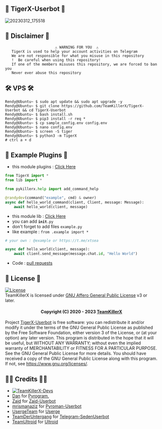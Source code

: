 ## 🐯 TigerX-Userbot 🐯

![20230312_175518](https://user-images.githubusercontent.com/90479255/224540113-fe730120-64e1-44d4-90ca-000c23cd3796.jpg)

## 📝 Disclaimer 📝
```
️                       ⚠️ WARNING FOR YOU ️ ️⚠️
   TigerX is used to help your account activities on Telegram
   We are not responsible for what you misuse in this repository
   !  Be careful when using this repository!
   If one of the members misuses this repository, we are forced to ban you
   Never ever abuse this repository
```

## 🛠️ VPS 🛠️
```console
Rendy@Ubuntu~ $ sudo apt update && sudo apt upgrade -y
Rendy@Ubuntu~ $ git clone https://github.com/TeamKillerX/TigerX-Userbot && cd TigerX-Userbot
Rendy@Ubuntu~ $ bash install.sh
Rendy@Ubuntu~ $ pip3 install -r req *
Rendy@Ubuntu~ $ cp sample_config.env config.env
Rendy@Ubuntu~ $ nano config.env
Rendy@Ubuntu~ $ screen -S tiger
Rendy@Ubuntu~ $ python3 -m TigerX
# ctrl a + d 
```

## 💎 Example Plugins 💎
* this module plugins : [Click Here](https://github.com/TeamKillerX/TigerX-Userbot/tree/main/TigerX/modules/plugins)

```python
from TigerX import *
from lib import * 

from pykillerx.help import add_command_help 

@randydev(command("example", cmd) & owner)
async def hello_world_command(client, Client, message: Message):
    await hello_world(client, message)
```


* this module lib : [Click Here](https://github.com/TeamKillerX/TigerX-Userbot/tree/main/lib)
* you can add <code>__init__.py</code>
* don't forget to add files `example.py`
* like example : `from .example import *`

```python
# your own : @example or https://t.me/xtsea

async def hello_world(client, message):
    await client.send_message(message.chat.id, "Hello World")
```
* Code : [pull requests](https://github.com/TeamKillerX/TigerX-Userbot/pulls)

## 📜 License 📜

[![License](https://www.gnu.org/graphics/agplv3-155x51.png)](LICENSE)   
TeamKillerX is licensed under [GNU Affero General Public License](https://www.gnu.org/licenses/agpl-3.0.en.html) v3 or later.

<h4 align="center">Copyright (C) 2020 - 2023 <a href="https://github.com/TeamKillerX">TeamKillerX</a></h4>

Project [TigerX-Userbot](https://github.com/TeamKillerX/TigerX-Userbot) is free software: you can redistribute it and/or modify
it under the terms of the GNU General Public License as published by
the Free Software Foundation, either version 3 of the License, or
(at your option) any later version.
This program is distributed in the hope that it will be useful,
but WITHOUT ANY WARRANTY; without even the implied warranty of
MERCHANTABILITY or FITNESS FOR A PARTICULAR PURPOSE.  See the
GNU General Public License for more details.
You should have received a copy of the GNU General Public License
along with this program. If not, see <https://www.gnu.org/licenses/>.


## 🧑‍💻 Credits 🧑‍💻
* [![TeamKillerX-Devs](https://img.shields.io/static/v1?label=TeamkillerX&message=devs&color=critical)](https://t.me/xtsea)
* [Dan](https://github.com/pyrogram/) for [Pyrogram.](https://github.com/pyrogram/pyrogram)
* [Zaid](https://github.com/ITZ-ZAID/) for [Zaid-Userbot](https://github.com/ITZ-ZAID/ZAID-USERBOT)
* [mrismanaziz](https://github.com/mrismanaziz/) for [Pyroman-Userbot](https://github.com/mrismanaziz/PyroMan-Userbot)
* [UsergeTeam](https://github.com/UsergeTeam/) for [Userge](https://github.com/UsergeTeam/Userge)
* [TeamDerUntergang](https://github.com/TeamDerUntergang/) for [Telegram-SedenUserbot](https://github.com/TeamDerUntergang/Telegram-SedenUserBot)
* [TeamUltroid](https://github.com/TeamUltroid/) for [Ultroid](https://github.com/TeamUltroid/Ultroid)

